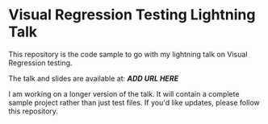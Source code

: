 # Visual Regression Testing Lightning Talk

This repository is the code sample to go with my lightning talk on Visual Regression testing.

The talk and slides are available at: **_ADD URL HERE_**

I am working on a longer version of the talk.  It will contain a complete sample project
rather than just test files.  If you'd like updates, please follow this repository.
